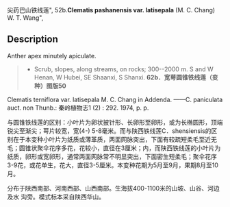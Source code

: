 尖药巴山铁线莲",
52b.**Clematis pashanensis var. latisepala** (M. C. Chang) W. T. Wang",

## Description
Anther apex minutely apiculate.

> * Scrub, slopes, along streams, on rocks; 300--2000 m. S and W Henan, W Hubei, SE Shaanxi, S Shanxi.
**62b．宽萼圆锥铁线莲（变种）图版50**

Clematis terniflora var. latisepala M. C. Chang in Addenda. ——C. paniculata auct. non Thunb.: 秦岭植物志1 (2) : 292. 1974, p. p.

与圆锥铁线莲的区别：小叶片为卵状披针形、长卵形至卵形，或为长椭圆形，顶端锐尖至渐尖；萼片较宽，宽(4-) 5-8毫米。而与陕西铁线莲C．shensiensis的区别在于本变种小叶片为纸质或薄革质，两面网脉突出，下面有较疏短柔毛至近无毛；圆锥状聚伞花序多花，花较小，直径在3厘米；内，而陕西铁线莲的小叶片为纸质，卵形或宽卵形，通常两面网脉常不明显突出，下面密生短柔毛；聚伞花序3-9花，或花单生，花大，直径3-5厘米。本变种花期为5月至9月，果期8月至10月。

分布于陕西南部、河南西部、山西南部。生海拔400-1100米的山坡、山谷、河边及水 沟旁。模式标本采自陕西华山。
